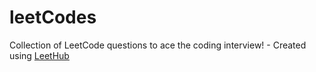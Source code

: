 # leetCodes
Collection of LeetCode questions to ace the coding interview! - Created using [LeetHub](https://github.com/QasimWani/LeetHub)
